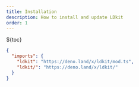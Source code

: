 ```yaml
---
title: Installation
description: How to install and update LDkit
order: 1
---
```


${toc}

<lume-code>

```json {title="import_map.json"}
{
  "imports": {
    "ldkit": "https://deno.land/x/ldkit/mod.ts",
    "ldkit/": "https://deno.land/x/ldkit/"
  }
}
```

</lume-code>
